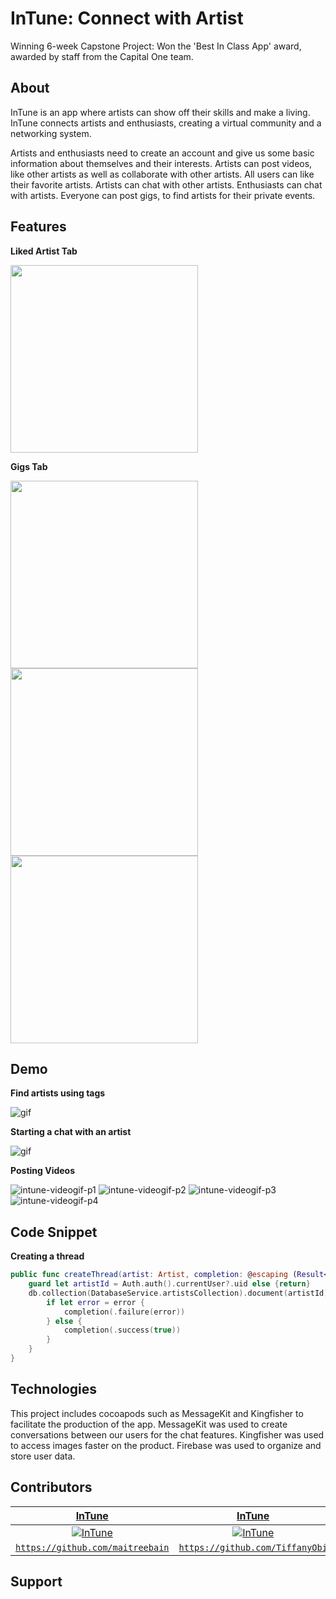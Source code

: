 # InTune: Connect with Artist

Winning 6-week Capstone Project: Won the 'Best In Class App' award, awarded by staff from the Capital One team. 

## About

InTune is an app where artists can show off their skills and make a living. InTune connects artists and enthusiasts, creating a virtual community and a networking system.

Artists and enthusiasts need to create an account and give us some basic information about themselves and their interests. Artists can post videos, like other artists as well as collaborate with other artists. All users can like their favorite artists. Artists can chat with other artists. Enthusiasts can chat with artists. Everyone can post gigs, to find artists for their private events.

## Features

**Liked Artist Tab**

<img src="DemoExamples/LA.png" width="300">

**Gigs Tab**

<img src="DemoExamples/GT.png" width="300">
<img src="DemoExamples/PG.png" width="300">
<img src="DemoExamples/GD.png" width="300">

## Demo

**Find artists using tags**

![gif](DemoExamples/TagsExplore.gif)

**Starting a chat with an artist**

![gif](DemoExamples/Chat.gif)

**Posting Videos**

![intune-videogif-p1](https://user-images.githubusercontent.com/55755297/86839904-06bad880-c070-11ea-9291-5f1b0ffed1a5.gif)
![intune-videogif-p2](https://user-images.githubusercontent.com/55755297/86839910-091d3280-c070-11ea-818a-fa2185e3a33c.gif)
![intune-videogif-p3](https://user-images.githubusercontent.com/55755297/86839916-0cb0b980-c070-11ea-8c77-b39b55d6471a.gif)
![intune-videogif-p4](https://user-images.githubusercontent.com/55755297/86841107-84cbaf00-c071-11ea-90bf-f558a4b752dd.gif)


## Code Snippet 

**Creating a thread**

```swift
public func createThread(artist: Artist, completion: @escaping (Result<Bool, Error>)->()) {
    guard let artistId = Auth.auth().currentUser?.uid else {return}
    db.collection(DatabaseService.artistsCollection).document(artistId).collection(DatabaseService.threadCollection).document(artist.artistId).setData(["name" : artist.name, "artistId": artist.artistId, "photoURL": artist.photoURL ?? "no photo url", "city": artist.city]) { (error) in
        if let error = error {
            completion(.failure(error))
        } else {
            completion(.success(true))
        }
    }
}    
```

## Technologies

This project includes cocoapods such as MessageKit and Kingfisher to facilitate the production of the app. MessageKit was used to create conversations between our users for the chat features. Kingfisher was used to access images faster on the product. Firebase was used to organize and store user data.


## Contributors 

| <a href="https://github.com/maitreebain" target="_blank">**InTune**</a> | <a href="https://github.com/TiffanyObi" target="_blank">**InTune**</a> | <a href="https://github.com/ChristianHurtado29" target="_blank">**InTune**</a> | <a href="https://github.com/oscarvictoria" target="_blank">**InTune**</a> |
| :---: |:---:| :---: |:---:|
| [![InTune](https://avatars2.githubusercontent.com/u/55721710?s=250&u=0eebcc3a8a764dfe250d0b89fce345a2ca46eb6d&v=4&s=200)](https://github.com/maitreebain) |  [![InTune](https://avatars2.githubusercontent.com/u/55755297?s=400&u=364f4a7c46054d81adf10cc9b63e5215b5a83515&v=4&s=200)](https://github.com/TiffanyObi)    | [![InTune](https://avatars2.githubusercontent.com/u/55717913?s=250&u=6a26ab824fe75a6038add490238e47dc972ec603&v=4&s=200)](https://github.com/ChristianHurtado29) | [![InTune](https://avatars3.githubusercontent.com/u/55722232?s=260&u=742a8f0f4cab152c96093d98305b09c92eddf8bc&v=4&s=200)](https://github.com/oscarvictoria)  | 
| <a href="https://github.com/maitreebain" target="_blank">`https://github.com/maitreebain`</a> | <a href="https://github.com/TiffanyObi" target="_blank">`https://github.com/TiffanyObi`</a> | <a href="https://github.com/ChristianHurtado29" target="_blank">`https://github.com/ChristianHurtado29`</a> |  <a href="https://github.com/oscarvictoria" target="_blank">`https://github.com/oscarvictoria`</a> |

## Support

